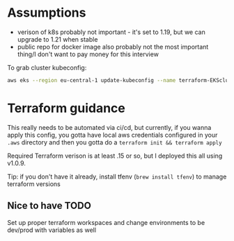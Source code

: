 # Assumptions

* verison of k8s probably not important -  it's set to 1.19, but we can upgrade to 1.21 when stable
* public repo for docker image also probably not the most important thing/I don't want to pay money for this interview

To grab cluster kubeconfig:
``` sh
aws eks --region eu-central-1 update-kubeconfig --name terraform-EKScluster-reaqta-interview
```

# Terraform guidance
This really needs to be automated via ci/cd, but currently, if you wanna apply this config, you gotta have local aws credentials configured in your `.aws` directory and then you gotta do a `terraform init && terraform apply`

Required Terraform verison is at least .15 or so, but I deployed this all using v1.0.9.

Tip: if you don't have it already, install tfenv (`brew install tfenv`) to manage terraform versions

## Nice to have TODO
Set up proper terraform workspaces and change environments to be dev/prod with variables as well
